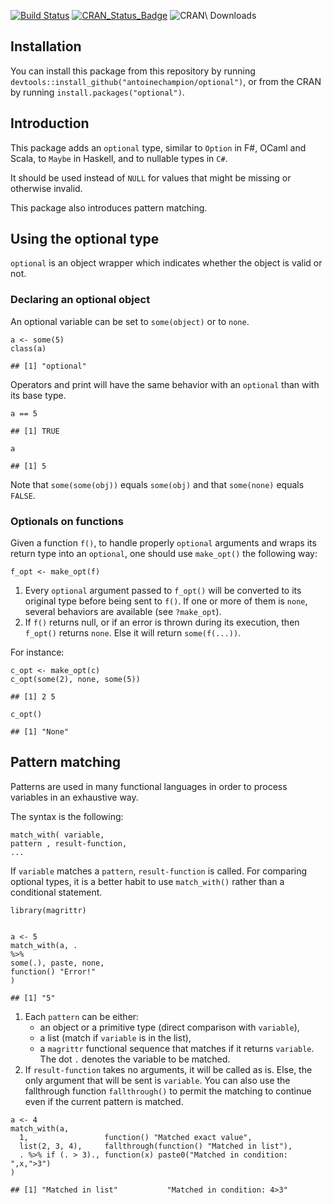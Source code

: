 [![Build Status](https://travis-ci.org/antoinechampion/optional.svg?branch=master)](https://travis-ci.org/antoinechampion/optional) [![CRAN\_Status\_Badge](http://www.r-pkg.org/badges/version/optional)](https://cran.r-project.org/package=optional) ![CRAN\ Downloads](https://cranlogs.r-pkg.org/badges/optional)

<!DOCTYPE html>

<html xmlns="http://www.w3.org/1999/xhtml">

<head>

<meta charset="utf-8">
<meta http-equiv="Content-Type" content="text/html; charset=utf-8" />
<meta name="generator" content="pandoc" />

<meta name="viewport" content="width=device-width, initial-scale=1">

<meta name="author" content="Antoine Champion" />

<meta name="date" content="2017-07-27" />

<div id="installtion" class="section level2">
<h2>Installation</h2>
<p>You can install this package from this repository by running <code>devtools::install_github("antoinechampion/optional")</code>, or from the CRAN by running <code>install.packages("optional")</code>.
</div>

<div id="introduction" class="section level2">
<h2>Introduction</h2>
<p>This package adds an <code>optional</code> type, similar to <code>Option</code> in F#, OCaml and Scala, to <code>Maybe</code> in Haskell, and to nullable types in <code>C#</code>.</p>
<p>It should be used instead of <code>NULL</code> for values that might be missing or otherwise invalid.</p>
<p>This package also introduces pattern matching.</p>
</div>
<div id="using-the-optional-type" class="section level2">
<h2>Using the optional type</h2>
<p><code>optional</code> is an object wrapper which indicates whether the object is valid or not.</p>
<div id="declaring-an-optional-object" class="section level3">
<h3>Declaring an optional object</h3>
<p>An optional variable can be set to <code>some(object)</code> or to <code>none</code>.</p>
<div class="sourceCode"><pre class="sourceCode r"><code class="sourceCode r">a &lt;-<span class="st"> </span><span class="kw">some</span>(<span class="dv">5</span>)
<span class="kw">class</span>(a)</code></pre></div>
<pre><code>## [1] &quot;optional&quot;</code></pre>
<p>Operators and print will have the same behavior with an <code>optional</code> than with its base type.</p>
<div class="sourceCode"><pre class="sourceCode r"><code class="sourceCode r">a <span class="op">==</span><span class="st"> </span><span class="dv">5</span></code></pre></div>
<pre><code>## [1] TRUE</code></pre>
<div class="sourceCode"><pre class="sourceCode r"><code class="sourceCode r">a</code></pre></div>
<pre><code>## [1] 5</code></pre>
<p>Note that <code>some(some(obj))</code> equals <code>some(obj)</code> and that <code>some(none)</code> equals <code>FALSE</code>.</p>
</div>
<div id="optionals-on-functions" class="section level3">
<h3>Optionals on functions</h3>
<p>Given a function <code>f()</code>, to handle properly <code>optional</code> arguments and wraps its return type into an <code>optional</code>, one should use <code>make_opt()</code> the following way:</p>
<pre><code>f_opt &lt;- make_opt(f)</code></pre>
<ol style="list-style-type: decimal">
<li>Every <code>optional</code> argument passed to <code>f_opt()</code> will be converted to its original type before being sent to <code>f()</code>. If one or more of them is <code>none</code>, several behaviors are available (see <code>?make_opt</code>).</li>
<li>If <code>f()</code> returns null, or if an error is thrown during its execution, then <code>f_opt()</code> returns <code>none</code>. Else it will return <code>some(f(...))</code>.</li>
</ol>
<p>For instance:</p>
<div class="sourceCode"><pre class="sourceCode r"><code class="sourceCode r">c_opt &lt;-<span class="st"> </span><span class="kw">make_opt</span>(c)
<span class="kw">c_opt</span>(<span class="kw">some</span>(<span class="dv">2</span>), none, <span class="kw">some</span>(<span class="dv">5</span>))</code></pre></div>
<pre><code>## [1] 2 5</code></pre>
<div class="sourceCode"><pre class="sourceCode r"><code class="sourceCode r"><span class="kw">c_opt</span>()</code></pre></div>
<pre><code>## [1] &quot;None&quot;</code></pre>
</div>
</div>
<div id="pattern-matching" class="section level2">
<h2>Pattern matching</h2>
<p>Patterns are used in many functional languages in order to process variables in an exhaustive way.</p>
<p>The syntax is the following:</p>
<pre><code>match_with( variable,
pattern , result-function,
...</code></pre>
<p>If <code>variable</code> matches a <code>pattern</code>, <code>result-function</code> is called. For comparing optional types, it is a better habit to use <code>match_with()</code> rather than a conditional statement.</p>
<div class="sourceCode"><pre class="sourceCode r"><code class="sourceCode r"><span class="kw">library</span>(magrittr)

a &lt;-<span class="st"> </span><span class="dv">5</span>
<span class="kw">match_with</span>(a,
  . <span class="op">%&gt;%</span><span class="st"> </span><span class="kw">some</span>(.),          paste,
  none,                   <span class="cf">function</span>() <span class="st">&quot;Error!&quot;</span>
)</code></pre></div>
<pre><code>## [1] &quot;5&quot;</code></pre>
<ol style="list-style-type: decimal">
<li>Each <code>pattern</code> can be either:
<ul>
<li>an object or a primitive type (direct comparison with <code>variable</code>),</li>
<li>a list (match if <code>variable</code> is in the list),</li>
<li>a <code>magrittr</code> functional sequence that matches if it returns <code>variable</code>. The dot <code>.</code> denotes the variable to be matched.</li>
</ul></li>
<li>If <code>result-function</code> takes no arguments, it will be called as is. Else, the only argument that will be sent is <code>variable</code>. You can also use the fallthrough function <code>fallthrough()</code> to permit the matching to continue even if the current pattern is matched.</li>
</ol>
<div class="sourceCode"><pre class="sourceCode r"><code class="sourceCode r">a &lt;-<span class="st"> </span><span class="dv">4</span>
<span class="kw">match_with</span>(a,
  <span class="dv">1</span>,                 <span class="cf">function</span>() <span class="st">&quot;Matched exact value&quot;</span>,
  <span class="kw">list</span>(<span class="dv">2</span>, <span class="dv">3</span>, <span class="dv">4</span>),     <span class="kw">fallthrough</span>(<span class="cf">function</span>() <span class="st">&quot;Matched in list&quot;</span>),
  . <span class="op">%&gt;%</span><span class="st"> </span><span class="cf">if</span> (. <span class="op">&gt;</span><span class="st"> </span><span class="dv">3</span>)., <span class="cf">function</span>(x) <span class="kw">paste0</span>(<span class="st">&quot;Matched in condition: &quot;</span>,x,<span class="st">&quot;&gt;3&quot;</span>)
)</code></pre></div>
<pre><code>## [1] &quot;Matched in list&quot;           &quot;Matched in condition: 4&gt;3&quot;</code></pre>
</div>

</body>
</html>
